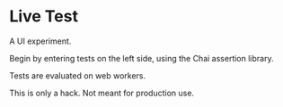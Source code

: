 # Live Test

A UI experiment.

Begin by entering tests on the left side, using the Chai assertion library.

Tests are evaluated on web workers.

This is only a hack. Not meant for production use.
